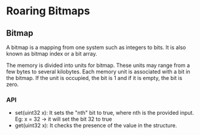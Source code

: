 # Roaring Bitmaps

## Bitmap

A bitmap is a mapping from one system such as integers to bits. It is also known as bitmap index or a bit array.

The memory is divided into units for bitmap. These units may range from a few bytes to several kilobytes. Each memory unit is associated with a bit in the bitmap. If the unit is occupied, the bit is 1 and if it is empty, the bit is zero.

### API

* set(uint32 x): It sets the "nth" bit to true, where nth is the provided input. Eg: x = 32 -> it will set the bit 32 to true
* get(uint32 x): It checks the presence of the value in the structure. 